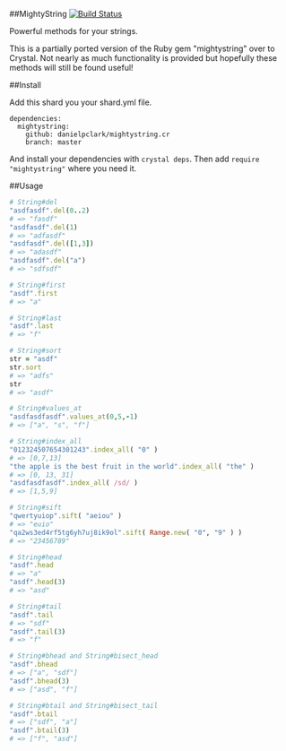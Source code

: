 ##MightyString
[![Build Status](https://travis-ci.org/danielpclark/mightystring.cr.svg?branch=master)](https://travis-ci.org/danielpclark/mightystring.cr)

Powerful methods for your strings.

This is a partially ported version of the Ruby gem "mightystring" over to Crystal.  Not nearly as
much functionality is provided but hopefully these methods will still be found useful!

##Install

Add this shard you your shard.yml file.

```
dependencies:
  mightystring:
    github: danielpclark/mightystring.cr
    branch: master
```

And install your dependencies with `crystal deps`.  Then add `require "mightystring"` where you need it.

##Usage

```ruby
# String#del
"asdfasdf".del(0..2)
# => "fasdf"
"asdfasdf".del(1)
# => "adfasdf"
"asdfasdf".del([1,3])
# => "adasdf"
"asdfasdf".del("a")
# => "sdfsdf"

# String#first
"asdf".first
# => "a"

# String#last
"asdf".last
# => "f"

# String#sort
str = "asdf"
str.sort
# => "adfs"
str
# => "asdf"

# String#values_at
"asdfasdfasdf".values_at(0,5,-1)
# => ["a", "s", "f"]

# String#index_all
"012324507654301243".index_all( "0" )
# => [0,7,13]
"the apple is the best fruit in the world".index_all( "the" )
# => [0, 13, 31]
"asdfasdfasdf".index_all( /sd/ )
# => [1,5,9]

# String#sift
"qwertyuiop".sift( "aeiou" )
# => "euio"
"qa2ws3ed4rf5tg6yh7uj8ik9ol".sift( Range.new( "0", "9" ) )
# => "23456789"

# String#head
"asdf".head
# => "a"
"asdf".head(3)
# => "asd"

# String#tail
"asdf".tail
# => "sdf"
"asdf".tail(3)
# => "f"

# String#bhead and String#bisect_head
"asdf".bhead
# => ["a", "sdf"]
"asdf".bhead(3)
# => ["asd", "f"]

# String#btail and String#bisect_tail
"asdf".btail
# => ["sdf", "a"]
"asdf".btail(3)
# => ["f", "asd"]
```
